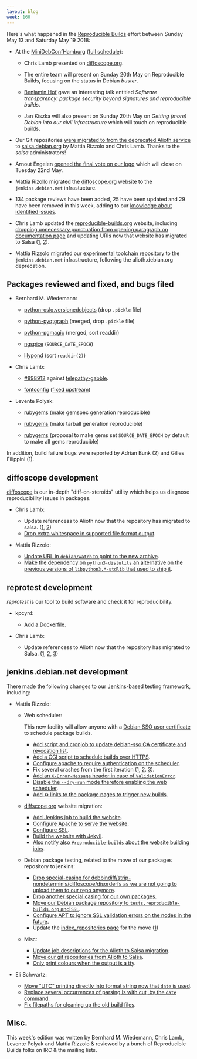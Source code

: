```yaml
---
layout: blog
week: 160
---
```


Here's what happened in the [Reproducible Builds](https://reproducible-builds.org) effort between Sunday May 13 and Saturday May 19 2018:

* At the [MiniDebConfHamburg](https://wiki.debian.org/DebianEvents/de/2018/MiniDebConfHamburg) ([full schedule](https://wiki.debian.org/DebianEvents/de/2018/MiniDebConfHamburg#Schedule)):

    * Chris Lamb presented on [diffoscope.org](https://diffoscope.org).

    * The entire team will present on Sunday 20th May on Reproducible Builds, focusing on the status in Debian *buster*.

    * [Benjamin Hof](https://www.net.in.tum.de/members/hof/) gave an interesting talk entitled *Software transparency: package security beyond signatures and reproducible builds*.

    * Jan Kiszka will also present on Sunday 20th May on *Getting (more) Debian into our civil infrastructure* which will touch on reproducible builds.

* Our Git repositories [were migrated to from the deprecated Alioth service](https://lists.reproducible-builds.org/pipermail/rb-general/2018-May/000954.html) to [salsa.debian.org](https://wiki.debian.org/Salsa) by Mattia Rizzolo and Chris Lamb. Thanks to the *salsa* administrators!

* Arnout Engelen [opened the final vote on our logo](https://lists.reproducible-builds.org/pipermail/rb-general/2018-May/000952.html) which will close on Tuesday 22nd May.

* Mattia Rizollo migrated the [diffoscope.org](https://diffoscope.org/) website to the `jenkins.debian.net` infrastucture.

* 134 package reviews have been added, 25 have been updated and 29 have been removed in this week, adding to our [knowledge about identified issues](https://tests.reproducible-builds.org/debian/index_issues.html).

* Chris Lamb updated the [reproducible-builds.org](https://reproducible-builds.org) website, including [dropping unnecessary punctuation from opening paragraph on documentation page](https://salsa.debian.org/reproducible-builds/reproducible-website/commit/27ed2ed) and updating URIs now that website has migrated to Salsa ([1](https://salsa.debian.org/reproducible-builds/reproducible-website/commit/a0b7671), [2](https://salsa.debian.org/reproducible-builds/reproducible-website/commit/aa75184)).

* Mattia Rizzolo [migrated](https://alioth-lists.debian.net/pipermail/reproducible-builds/Week-of-Mon-20180514/010204.html) our [experimental toolchain repository](https://wiki.debian.org/ReproducibleBuilds/ExperimentalToolchain) to the `jenkins.debian.net` infrastructure, following the alioth.debian.org deprecation.

Packages reviewed and fixed, and bugs filed
-------------------------------------------

* Bernhard M. Wiedemann:

    * [python-oslo.versionedobjects](https://review.openstack.org/568815) (drop `.pickle` file)

    * [python-pyqtgraph](https://build.opensuse.org/request/show/610148) (merged, drop `.pickle` file)

    * [python-pgmagic](https://github.com/hhatto/pgmagick/pull/47) (merged, sort readdir)

    * [ngspice](https://github.com/imr/ngspice/pull/5) (`SOURCE_DATE_EPOCH`)

    * [lilypond](https://sourceforge.net/p/testlilyissues/issues/5323/) (sort `readdir(2)`)

* Chris Lamb:

    * [#898912](https://bugs.debian.org/898912) against [telepathy-gabble](https://tracker.debian.org/pkg/telepathy-gabble).

    * [fontconfig](https://www.freedesktop.org/wiki/Software/fontconfig/) ([fixed upstream](https://lists.freedesktop.org/archives/fontconfig/2018-May/006287.html))

* Levente Polyak:

    * [rubygems](https://github.com/rubygems/rubygems/pull/2278) (make gemspec generation reproducible)

    * [rubygems](https://github.com/rubygems/rubygems/pull/2289) (make tarball generation reproducible)

    * [rubygems](https://github.com/rubygems/rubygems/issues/2290) (proposal to make gems set `SOURCE_DATE_EPOCH` by default to make all gems reproducible)

In addition, build failure bugs were reported by Adrian Bunk (2) and Gilles Filippini (1).


diffoscope development
----------------------

[diffoscope](https://diffoscope.org) is our in-depth "diff-on-steroids" utility which helps us diagnose reproducibility issues in packages.

* Chris Lamb:

    * Update referencess to Alioth now that the repository has migrated to salsa. ([1](https://salsa.debian.org/reproducible-builds/diffoscope/commit/d0aae3d), [2](https://salsa.debian.org/reproducible-builds/diffoscope/commit/1d504a9))
    * [Drop extra whitespace in supported file format output](https://salsa.debian.org/reproducible-builds/diffoscope/commit/c1d61eb).

* Mattia Rizzolo:

    * [Update URL in `debian/watch` to point to the new archive](https://salsa.debian.org/reproducible-builds/diffoscope/commit/351f8b6).
    * [Make the dependency on `python3-distutils` an alternative on the previous versions of `libpython3.*-stdlib` that used to ship it](https://salsa.debian.org/reproducible-builds/diffoscope/commit/e85c017).


reprotest development
---------------------

*reprotest* is our tool to build software and check it for reproducibility.

* kpcyrd:
    * [Add a Dockerfile](https://salsa.debian.org/reproducible-builds/reprotest/commit/c7996e7).

* Chris Lamb:
    * Update referencess to Alioth now that the repository has migrated to Salsa. ([1](https://salsa.debian.org/reproducible-builds/reprotest/commit/7e7bc0c), [2](https://salsa.debian.org/reproducible-builds/reprotest/commit/8acc654), [3](https://salsa.debian.org/reproducible-builds/reprotest/commit/ffdbaf6))

jenkins.debian.net development
------------------------------

There made the following changes to our [Jenkins](https://jenkins.io/)-based testing framework, including:

* Mattia Rizzolo:

    * Web scheduler:

        This new facility will allow anyone with a [Debian SSO user certificate](https://sso.debian.org/) to schedule package builds.

        * [Add script and cronjob to update debian-sso CA certificate and revocation list](https://salsa.debian.org/qa/jenkins.debian.net/commit/c09f6b9ff).
        * [Add a CGI script to schedule builds over HTTPS](https://salsa.debian.org/qa/jenkins.debian.net/commit/a9a895f4).
        * [Configure apache to require authentication on the scheduler](https://salsa.debian.org/qa/jenkins.debian.net/commit/93d449dd9).
        * Fix several crashes from the first iteration ([1](https://salsa.debian.org/qa/jenkins.debian.net/commit/21ef4d0b),
          [2](https://salsa.debian.org/qa/jenkins.debian.net/commit/d8cd393d).
          [3](https://salsa.debian.org/qa/jenkins.debian.net/commit/e9931086)).
        * [Add an `X-Error-Message` header in case of `ValidationError`](https://salsa.debian.org/qa/jenkins.debian.net/commit/26dcd3a5).
        * [Disable the `--dry-run` mode therefore enabling the web scheduler](https://salsa.debian.org/qa/jenkins.debian.net/commit/e3c6b657).
        * [Add ♻ links to the package pages to trigger new builds](https://salsa.debian.org/qa/jenkins.debian.net/commit/e5973377).

    * [diffscope,org](https://diffoscope.org) website migration:

        * [Add Jenkins job to build the website](https://salsa.debian.org/qa/jenkins.debian.net/commit/a06daad4).
        * [Configure Apache to serve the website](https://salsa.debian.org/qa/jenkins.debian.net/commit/66eac719).
        * [Configure SSL](https://salsa.debian.org/qa/jenkins.debian.net/commit/9034bf1e).
        * [Build the website with Jekyll](https://salsa.debian.org/qa/jenkins.debian.net/commit/60a7efea).
        * [Also notify also `#reproducible-builds` about the website building jobs](https://salsa.debian.org/qa/jenkins.debian.net/commit/ad15bc5d).

    * Debian package testing, related to the move of our packages repository to jenkins:

        * [Drop special-casing for debbindiff/strip-nondeterminis/diffoscope/disorderfs as we are not going to upload them to our repo anymore](https://salsa.debian.org/qa/jenkins.debian.net/commit/4cc3477e).
        * [Drop another special casing for our own packages](https://salsa.debian.org/qa/jenkins.debian.net/commit/ce1bb825).
        * [Move our Debian package repository to `tests.reproducible-builds.org` and `SSL`](https://salsa.debian.org/qa/jenkins.debian.net/commit/d4b90724).
        * [Configure APT to ignore SSL validation errors on the nodes in the future](https://salsa.debian.org/qa/jenkins.debian.net/commit/db383202).
        * Update the [index_repositories page](https://tests.reproducible-builds.org/debian/index_repositories.html) for the move ([1](https://salsa.debian.org/qa/jenkins.debian.net/commit/fdebcc48))

    * Misc:

        * [Update job descriptions for the Alioth to Salsa migration](https://salsa.debian.org/qa/jenkins.debian.net/commit/f45ac726).
        * [Move our git repositories from Alioth to Salsa](https://salsa.debian.org/qa/jenkins.debian.net/commit/911acbf6).
        * [Only print colours when the output is a tty](https://salsa.debian.org/qa/jenkins.debian.net/commit/8490b292).

* Eli Schwartz:

    * [Move "UTC" printing directly into format string now that `date` is used](https://salsa.debian.org/qa/jenkins.debian.net/commit/81377cc9).
    * [Replace several occurrences of parsing ls with cut, by the `date` command](https://salsa.debian.org/qa/jenkins.debian.net/commit/3b6edca5).
    * [Fix filepaths for cleaning up the old build files](https://salsa.debian.org/qa/jenkins.debian.net/commit/33afb85f).


Misc.
-----

This week's edition was written by Bernhard M. Wiedemann, Chris Lamb, Levente Polyak and Mattia Rizzolo & reviewed by a bunch of Reproducible Builds folks on IRC & the mailing lists.
